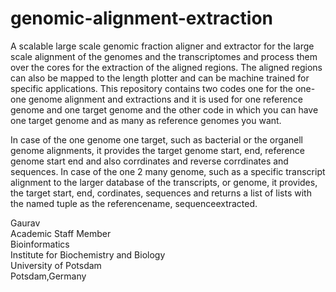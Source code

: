 # genomic-alignment-extraction
A scalable large scale genomic fraction aligner and extractor for the large scale alignment of the genomes and the transcriptomes and process them over the cores for the extraction of the aligned regions. The aligned regions can also be mapped to the length plotter and can be machine trained for specific applications. This repository contains two codes one for the one-one genome alignment and extractions and it is used for one reference genome and one target genome and the other code in which you can have one target genome and as many as reference genomes you want. 

In case of the one genome one target, such as bacterial or the organell genome alignments, it provides the target genome start, end, reference genome start end and also corrdinates and reverse corrdinates and sequences. In case of the one 2 many genome, such as a specific transcript alignment to the larger database of the transcripts, or genome, it provides, the target start, end, cordinates, sequences and returns a list of lists with the named tuple as the referencename, sequenceextracted. 

Gaurav \
Academic Staff Member \
Bioinformatics \
Institute for Biochemistry and Biology \
University of Potsdam \
Potsdam,Germany
